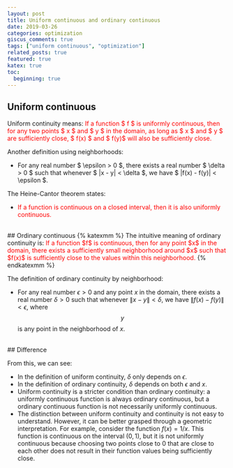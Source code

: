 ```yaml
---
layout: post
title: Uniform continuous and ordinary continuous
date: 2019-03-26
categories: optimization
giscus_comments: true
tags: ["uniform continuous", "optimization"]
related_posts: true
featured: true
katex: true
toc:
  beginning: true
---
```


## Uniform continuous

Uniform continuity means: <font color=red> If a function $ f $ is uniformly continuous, then for any two points $ x $ and $ y $ in the domain, as long as $ x $ and $ y $ are sufficiently close, $ f(x) $ and $ f(y)$ will also be sufficiently close. </font>

Another definition using neighborhoods:

- For any real number $ \epsilon > 0 $, there exists a real number $ \delta > 0 $ such that whenever $ \|x - y\| < \delta $, we have $ \|f(x) - f(y)\| < \epsilon $.

The Heine-Cantor theorem states:
- <font color=red>If a function is continuous on a closed interval, then it is also uniformly continuous.</font>

<br>
## Ordinary continuous
{% katexmm %}
The intuitive meaning of ordinary continuity is:
<font color=red>If a function $f$ is continuous, then for any point $x$ in the domain, there exists a sufficiently small neighborhood around $x$ such that $f(x)$ is sufficiently close to the values within this neighborhood.</font>
{% endkatexmm %}

The definition of ordinary continuity by neighborhood:

- For any real number $\epsilon > 0$ and any point $x$ in the domain, there exists a real number $\delta > 0$ such that whenever $\|x - y\| < \delta$, we have $\|f(x) - f(y)\| < \epsilon$, where $$y$$ is any point in the neighborhood of $x$.


<br>
## Difference

From this, we can see:

- In the definition of uniform continuity, $\delta$ only depends on $\epsilon$.
- In the definition of ordinary continuity, $\delta$ depends on both $\epsilon$ and $x$.
- Uniform continuity is a stricter condition than ordinary continuity: a uniformly continuous function is always ordinary continuous, but a ordinary continuous function is not necessarily uniformly continuous.
- The distinction between uniform continuity and continuity is not easy to understand. However, it can be better grasped through a geometric interpretation. For example, consider the function $f(x) = 1/x$. This function is continuous on the interval $(0, 1)$, but it is not uniformly continuous because choosing two points close to 0 that are close to each other does not result in their function values being sufficiently close.